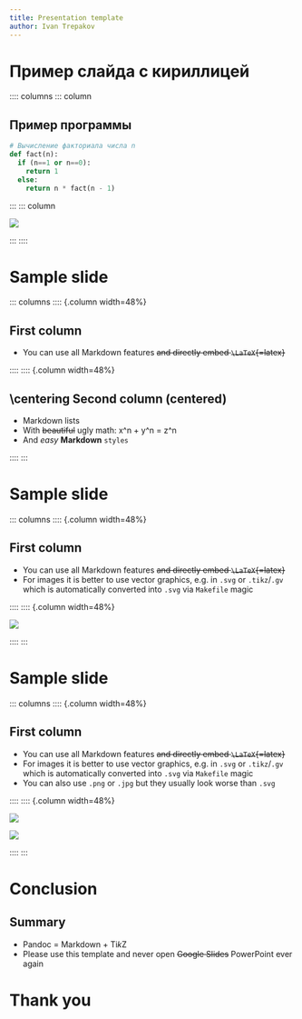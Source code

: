 ```yaml
---
title: Presentation template
author: Ivan Trepakov
---
```


# Пример слайда с кириллицей

:::: columns
::: column

## Пример программы

```python
# Вычисление факториала числа n
def fact(n):
  if (n==1 or n==0):
    return 1
  else:
    return n * fact(n - 1)
```

:::
::: column

![](tikz/sample/Example.svg)

:::
::::

# Sample slide

::: columns
:::: {.column width=48%}

## First column

- You can use all Markdown features ~~and directly embed `\LaTeX`{=latex}~~

::::
:::: {.column width=48%}

## \centering Second column (centered)

- Markdown lists
- With ~~beautiful~~ ugly math: x^n + y^n = z^n
- And *easy* **Markdown** `styles`

::::
:::

# Sample slide

::: columns
:::: {.column width=48%}

## First column

- You can use all Markdown features ~~and directly embed `\LaTeX`{=latex}~~
- For images it is better to use vector graphics, e.g. in `.svg` or `.tikz`/`.gv` which is automatically converted into `.svg` via `Makefile` magic

::::
:::: {.column width=48%}

![](images/sample/Markdown-mark.svg)

::::
:::

# Sample slide

::: columns
:::: {.column width=48%}

## First column

- You can use all Markdown features ~~and directly embed `\LaTeX`{=latex}~~
- For images it is better to use vector graphics, e.g. in `.svg` or `.tikz`/`.gv` which is automatically converted into `.svg` via `Makefile` magic
- You can also use `.png` or `.jpg` but they usually look worse than `.svg`

::::
:::: {.column width=48%}

![](images/sample/Markdown-mark.svg)

![](images/sample/Markdown-mark.svg.png)

::::
:::

# Conclusion

## Summary

- Pandoc = Markdown + Ti*k*Z
- Please use this template and never open ~~Google Slides~~ PowerPoint ever again

# Thank you

